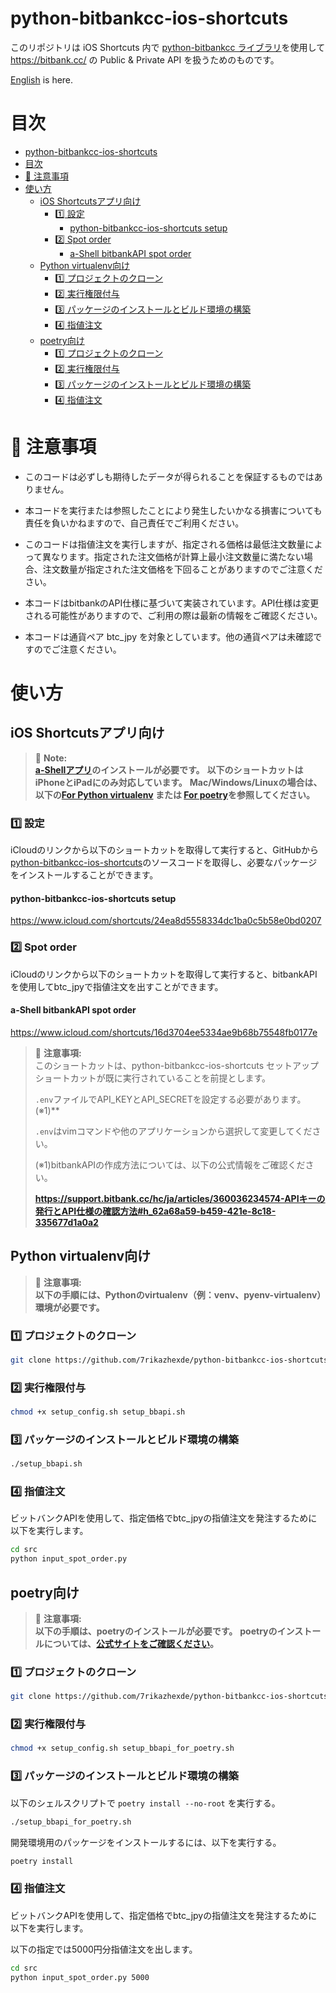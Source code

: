 # python-bitbankcc-ios-shortcuts

このリポジトリは iOS Shortcuts 内で [python-bitbankcc ライブラリ](https://github.com/bitbankinc/python-bitbankcc)を使用して https://bitbank.cc/ の Public & Private API を扱うためのものです。

[English](./README.md) is here.

# 目次

- [python-bitbankcc-ios-shortcuts](#python-bitbankcc-ios-shortcuts)
- [目次](#%E7%9B%AE%E6%AC%A1)
- [🚨 注意事項](#-%E6%B3%A8%E6%84%8F%E4%BA%8B%E9%A0%85)
- [使い方](#%E4%BD%BF%E3%81%84%E6%96%B9)
  - [iOS Shortcutsアプリ向け](#ios-shortcuts%E3%82%A2%E3%83%97%E3%83%AA%E5%90%91%E3%81%91)
    - [1️⃣ 設定](#1%EF%B8%8F%E2%83%A3-%E8%A8%AD%E5%AE%9A)
      - [python-bitbankcc-ios-shortcuts setup](#python-bitbankcc-ios-shortcuts-setup)
    - [2️⃣ Spot order](#2%EF%B8%8F%E2%83%A3-spot-order)
      - [a-Shell bitbankAPI spot order](#a-shell-bitbankapi-spot-order)
  - [Python virtualenv向け](#python-virtualenv%E5%90%91%E3%81%91)
    - [1️⃣ プロジェクトのクローン](#1%EF%B8%8F%E2%83%A3-%E3%83%97%E3%83%AD%E3%82%B8%E3%82%A7%E3%82%AF%E3%83%88%E3%81%AE%E3%82%AF%E3%83%AD%E3%83%BC%E3%83%B3)
    - [2️⃣ 実行権限付与](#2%EF%B8%8F%E2%83%A3-%E5%AE%9F%E8%A1%8C%E6%A8%A9%E9%99%90%E4%BB%98%E4%B8%8E)
    - [3️⃣ パッケージのインストールとビルド環境の構築](#3%EF%B8%8F%E2%83%A3-%E3%83%91%E3%83%83%E3%82%B1%E3%83%BC%E3%82%B8%E3%81%AE%E3%82%A4%E3%83%B3%E3%82%B9%E3%83%88%E3%83%BC%E3%83%AB%E3%81%A8%E3%83%93%E3%83%AB%E3%83%89%E7%92%B0%E5%A2%83%E3%81%AE%E6%A7%8B%E7%AF%89)
    - [4️⃣ 指値注文](#4%EF%B8%8F%E2%83%A3-%E6%8C%87%E5%80%A4%E6%B3%A8%E6%96%87)
  - [poetry向け](#poetry%E5%90%91%E3%81%91)
    - [1️⃣ プロジェクトのクローン](#1%EF%B8%8F%E2%83%A3-%E3%83%97%E3%83%AD%E3%82%B8%E3%82%A7%E3%82%AF%E3%83%88%E3%81%AE%E3%82%AF%E3%83%AD%E3%83%BC%E3%83%B3-1)
    - [2️⃣ 実行権限付与](#2%EF%B8%8F%E2%83%A3-%E5%AE%9F%E8%A1%8C%E6%A8%A9%E9%99%90%E4%BB%98%E4%B8%8E-1)
    - [3️⃣ パッケージのインストールとビルド環境の構築](#3%EF%B8%8F%E2%83%A3-%E3%83%91%E3%83%83%E3%82%B1%E3%83%BC%E3%82%B8%E3%81%AE%E3%82%A4%E3%83%B3%E3%82%B9%E3%83%88%E3%83%BC%E3%83%AB%E3%81%A8%E3%83%93%E3%83%AB%E3%83%89%E7%92%B0%E5%A2%83%E3%81%AE%E6%A7%8B%E7%AF%89-1)
    - [4️⃣ 指値注文](#4%EF%B8%8F%E2%83%A3-%E6%8C%87%E5%80%A4%E6%B3%A8%E6%96%87-1)

# 🚨 注意事項

- このコードは必ずしも期待したデータが得られることを保証するものではありません。

- 本コードを実行または参照したことにより発生したいかなる損害についても責任を負いかねますので、自己責任でご利用ください。

- このコードは指値注文を実行しますが、指定される価格は最低注文数量によって異なります。指定された注文価格が計算上最小注文数量に満たない場合、注文数量が指定された注文価格を下回ることがありますのでご注意ください。

- 本コードはbitbankのAPI仕様に基づいて実装されています。API仕様は変更される可能性がありますので、ご利用の際は最新の情報をご確認ください。

- 本コードは通貨ペア btc_jpy を対象としています。他の通貨ペアは未確認ですのでご注意ください。

# 使い方

## iOS Shortcutsアプリ向け

> 🚨 **Note:**<br />
> **[a-Shellアプリ](https://apps.apple.com/us/app/a-shell/id1473805438?uo=4)のインストールが必要です。**
> **以下のショートカットはiPhoneとiPadにのみ対応しています。**
> **Mac/Windows/Linuxの場合は、以下の[For Python virtualenv](#for-python-virtualenv) または [For poetry](#for-poetry)を参照してください。**

### 1️⃣ 設定

iCloudのリンクから以下のショートカットを取得して実行すると、GitHubから[python-bitbankcc-ios-shortcuts](https://github.com/7rikazhexde/python-bitbankcc-ios-shortcuts)のソースコードを取得し、必要なパッケージをインストールすることができます。

#### python-bitbankcc-ios-shortcuts setup

https://www.icloud.com/shortcuts/24ea8d5558334dc1ba0c5b58e0bd0207

### 2️⃣ Spot order

iCloudのリンクから以下のショートカットを取得して実行すると、bitbankAPIを使用してbtc_jpyで指値注文を出すことができます。

#### a-Shell bitbankAPI spot order

https://www.icloud.com/shortcuts/16d3704ee5334ae9b68b75548fb0177e

> 🚨 **注意事項:**<br />
> このショートカットは、python-bitbankcc-ios-shortcuts セットアップショートカットが既に実行されていることを前提とします。
>
> `.env`ファイルでAPI_KEYとAPI_SECRETを設定する必要があります。(※1)\*\*
>
> `.env`はvimコマンドや他のアプリケーションから選択して変更してください。
>
> (※1)bitbankAPIの作成方法については、以下の公式情報をご確認ください。
>
> **https://support.bitbank.cc/hc/ja/articles/360036234574-APIキーの発行とAPI仕様の確認方法#h_62a68a59-b459-421e-8c18-335677d1a0a2**

## Python virtualenv向け

> 🚨 **注意事項:**<br />
> **以下の手順には、Pythonのvirtualenv（例：venv、pyenv-virtualenv）環境が必要です。**

### 1️⃣ プロジェクトのクローン

```bash
git clone https://github.com/7rikazhexde/python-bitbankcc-ios-shortcuts.git
```

### 2️⃣ 実行権限付与

```bash
chmod +x setup_config.sh setup_bbapi.sh
```

### 3️⃣ パッケージのインストールとビルド環境の構築

```bash
./setup_bbapi.sh
```

### 4️⃣ 指値注文

ビットバンクAPIを使用して、指定価格でbtc_jpyの指値注文を発注するために以下を実行します。

```bash
cd src
python input_spot_order.py
```

## poetry向け

> 🚨 **注意事項:**<br />
> **以下の手順は、poetryのインストールが必要です。**
> **poetryのインストールについては、[公式サイトをご確認ください](https://python-poetry.org/docs/#installing-with-the-official-installer)。**

### 1️⃣ プロジェクトのクローン

```bash
git clone https://github.com/7rikazhexde/python-bitbankcc-ios-shortcuts.git
```

### 2️⃣ 実行権限付与

```bash
chmod +x setup_config.sh setup_bbapi_for_poetry.sh
```

### 3️⃣ パッケージのインストールとビルド環境の構築

以下のシェルスクリプトで `poetry install --no-root` を実行する。

```bash
./setup_bbapi_for_poetry.sh
```

開発環境用のパッケージをインストールするには、以下を実行する。

```bash
poetry install
```

### 4️⃣ 指値注文

ビットバンクAPIを使用して、指定価格でbtc_jpyの指値注文を発注するために以下を実行します。

以下の指定では5000円分指値注文を出します。

```bash
cd src
python input_spot_order.py 5000
```
